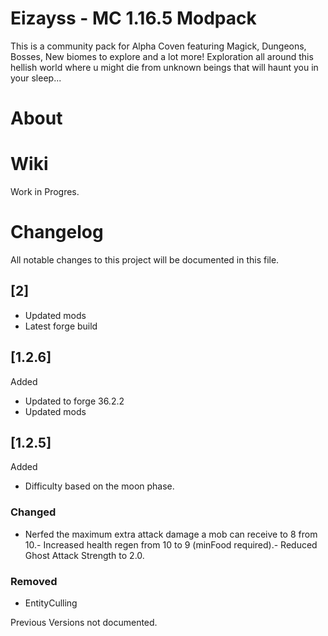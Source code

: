 # Eizayss - MC 1.16.5 Modpack

This is a community pack for Alpha Coven featuring Magick, Dungeons, Bosses, New biomes to explore and a lot more!
Exploration all around this hellish world where u might die from unknown beings that will haunt you in your sleep...

# About


# Wiki
Work in Progres.

# Changelog
All notable changes to this project will be documented in this file.

## [2] ###
- Updated mods
- Latest forge build

## [1.2.6] ###
Added
- Updated to forge 36.2.2
- Updated mods

## [1.2.5] ###
Added
- Difficulty based on the moon phase.
### Changed
- Nerfed the maximum extra attack damage a mob can receive to 8 from 10.- Increased health regen from 10 to 9 (minFood required).- Reduced Ghost Attack Strength to 2.0.
### Removed
- EntityCulling 

Previous Versions not documented.
